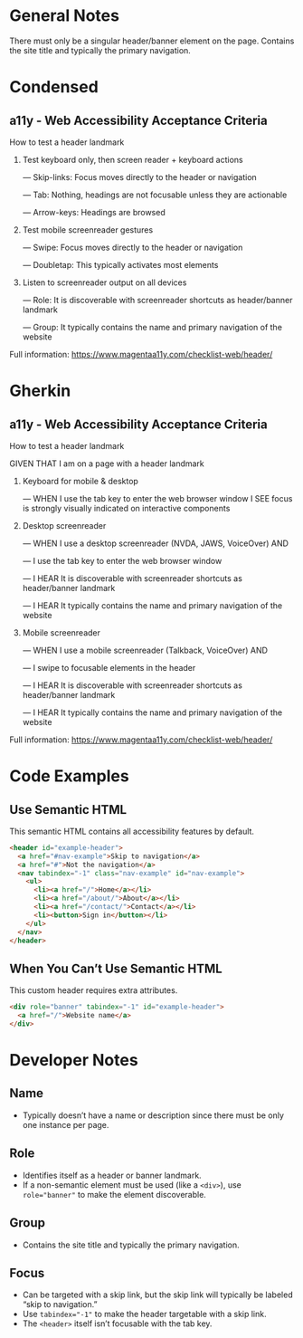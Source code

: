 # General Notes

There must only be a singular header/banner element on the page. Contains the site title and typically the primary navigation.

# Condensed

## a11y - Web Accessibility Acceptance Criteria

How to test a header landmark

1. Test keyboard only, then screen reader + keyboard actions

   &mdash; Skip-links: Focus moves directly to the header or navigation

   &mdash; Tab: Nothing, headings are not focusable unless they are actionable

   &mdash; Arrow-keys: Headings are browsed

2. Test mobile screenreader gestures

   &mdash; Swipe: Focus moves directly to the header or navigation

   &mdash; Doubletap: This typically activates most elements

3. Listen to screenreader output on all devices

   &mdash; Role: It is discoverable with screenreader shortcuts as header/banner landmark

   &mdash; Group: It typically contains the name and primary navigation of the website

Full information: https://www.magentaa11y.com/checklist-web/header/

# Gherkin

## a11y - Web Accessibility Acceptance Criteria

How to test a header landmark

GIVEN THAT I am on a page with a header landmark

1. Keyboard for mobile & desktop

   &mdash; WHEN I use the tab key to enter the web browser window I SEE focus is strongly visually indicated on interactive components

2. Desktop screenreader

   &mdash; WHEN I use a desktop screenreader (NVDA, JAWS, VoiceOver) AND

   &mdash; I use the tab key to enter the web browser window

   &mdash; I HEAR It is discoverable with screenreader shortcuts as header/banner landmark

   &mdash; I HEAR It typically contains the name and primary navigation of the website

3. Mobile screenreader

   &mdash; WHEN I use a mobile screenreader (Talkback, VoiceOver) AND

   &mdash; I swipe to focusable elements in the header

   &mdash; I HEAR It is discoverable with screenreader shortcuts as header/banner landmark

   &mdash; I HEAR It typically contains the name and primary navigation of the website

Full information: https://www.magentaa11y.com/checklist-web/header/

# Code Examples

## Use Semantic HTML

This semantic HTML contains all accessibility features by default.

```html
<header id="example-header">
  <a href="#nav-example">Skip to navigation</a>
  <a href="#">Not the navigation</a>
  <nav tabindex="-1" class="nav-example" id="nav-example">
    <ul>
      <li><a href="/">Home</a></li>
      <li><a href="/about/">About</a></li>
      <li><a href="/contact/">Contact</a></li>
      <li><button>Sign in</button></li>
    </ul>
  </nav>
</header>
```

## When You Can’t Use Semantic HTML

This custom header requires extra attributes.

```html
<div role="banner" tabindex="-1" id="example-header">
  <a href="/">Website name</a>
</div>
```

# Developer Notes

## Name

- Typically doesn’t have a name or description since there must be only one instance per page.

## Role

- Identifies itself as a header or banner landmark.
- If a non-semantic element must be used (like a `<div>`), use `role="banner"` to make the element discoverable.

## Group

- Contains the site title and typically the primary navigation.

## Focus

- Can be targeted with a skip link, but the skip link will typically be labeled “skip to navigation.”
- Use `tabindex="-1"` to make the header targetable with a skip link.
- The `<header>` itself isn’t focusable with the tab key.
